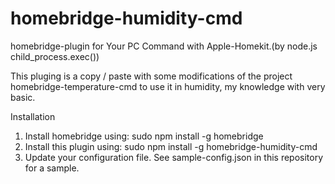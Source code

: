# homebridge-humidity-cmd
homebridge-plugin for Your PC Command with Apple-Homekit.(by node.js child_process.exec())

This pluging is a copy / paste with some modifications of the project homebridge-temperature-cmd to use it in humidity, my knowledge with very basic.

Installation

1. Install homebridge using: sudo npm install -g homebridge
2. Install this plugin using: sudo npm install -g homebridge-humidity-cmd
3. Update your configuration file. See sample-config.json in this repository for a sample.

